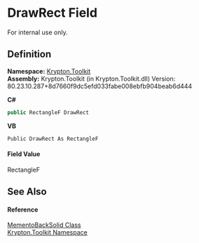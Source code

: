 # DrawRect Field


For internal use only.



## Definition
**Namespace:** <a href="79d2eac2-21f4-54ff-7552-b20c33c30600.md">Krypton.Toolkit</a>  
**Assembly:** Krypton.Toolkit (in Krypton.Toolkit.dll) Version: 80.23.10.287+8d7660f9dc5efd033fabe008ebfb904beab6d444

**C#**
``` C#
public RectangleF DrawRect
```
**VB**
``` VB
Public DrawRect As RectangleF
```



#### Field Value
RectangleF

## See Also


#### Reference
<a href="c1775217-ce53-dd1f-0c78-ad6495b48dd7.md">MementoBackSolid Class</a>  
<a href="79d2eac2-21f4-54ff-7552-b20c33c30600.md">Krypton.Toolkit Namespace</a>  
